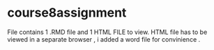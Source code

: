 # course8assignment
File contains 1 .RMD file and 1 HTML FILE to view. 
HTML file has to be viewed in a separate browser , i added a word file for convinience .

